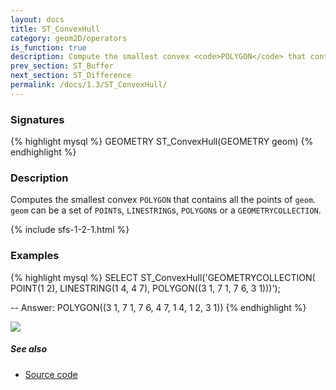 ```yaml
---
layout: docs
title: ST_ConvexHull
category: geom2D/operators
is_function: true
description: Compute the smallest convex <code>POLYGON</code> that contains all the points in the Geometry
prev_section: ST_Buffer
next_section: ST_Difference
permalink: /docs/1.3/ST_ConvexHull/
---
```


### Signatures

{% highlight mysql %}
GEOMETRY ST_ConvexHull(GEOMETRY geom)
{% endhighlight %}

### Description

Computes the smallest convex `POLYGON` that contains all the points of `geom`.
`geom` can be a set of `POINT`s, `LINESTRING`s, `POLYGON`s or a
`GEOMETRYCOLLECTION`.

{% include sfs-1-2-1.html %}

### Examples

{% highlight mysql %}
SELECT ST_ConvexHull('GEOMETRYCOLLECTION(
                        POINT(1 2),
                        LINESTRING(1 4, 4 7),
                        POLYGON((3 1, 7 1, 7 6, 3 1)))');

-- Answer: POLYGON((3 1, 7 1, 7 6, 4 7, 1 4, 1 2, 3 1))
{% endhighlight %}

<img class="displayed" src="../ST_ConvexHull.png"/>

##### See also

* <a href="https://github.com/orbisgis/h2gis/blob/v1.3.0/h2gis-functions/src/main/java/org/h2gis/functions/spatial/operators/ST_ConvexHull.java" target="_blank">Source code</a>
